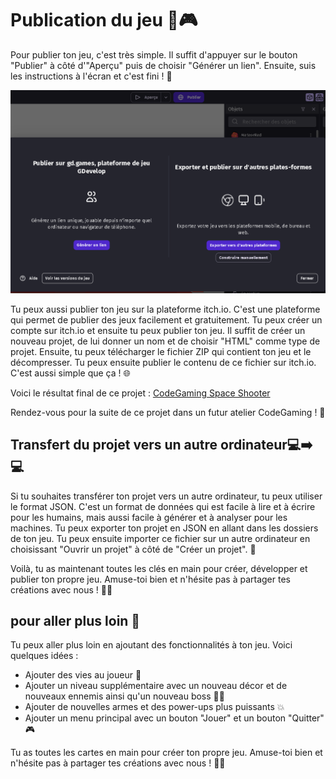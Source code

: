 # Publication du jeu 🚀🎮

Pour publier ton jeu, c'est très simple. Il suffit d'appuyer sur le bouton "Publier" à côté d'"Aperçu" puis de choisir "Générer un lien". Ensuite, suis les instructions à l'écran et c'est fini ! 🎉

![Publier](images/publier.png)

Tu peux aussi publier ton jeu sur la plateforme itch.io. C'est une plateforme qui permet de publier des jeux facilement et gratuitement. Tu peux créer un compte sur itch.io et ensuite tu peux publier ton jeu. Il suffit de créer un nouveau projet, de lui donner un nom et de choisir "HTML" comme type de projet. Ensuite, tu peux télécharger le fichier ZIP qui contient ton jeu et le décompresser. Tu peux ensuite publier le contenu de ce fichier sur itch.io. C'est aussi simple que ça ! 🌐

Voici le résultat final de ce projet : [CodeGaming Space Shooter](https://gd.games/alor_/codegaming-space-shooter)

Rendez-vous pour la suite de ce projet dans un futur atelier CodeGaming ! 📅

## Transfert du projet vers un autre ordinateur💻➡️💻

Si tu souhaites transférer ton projet vers un autre ordinateur, tu peux utiliser le format JSON. C'est un format de données qui est facile à lire et à écrire pour les humains, mais aussi facile à générer et à analyser pour les machines. Tu peux exporter ton projet en JSON en allant dans les dossiers de ton jeu. Tu peux ensuite importer ce fichier sur un autre ordinateur en choisissant "Ouvrir un projet" à côté de "Créer un projet". 📂

Voilà, tu as maintenant toutes les clés en main pour créer, développer et publier ton propre jeu. Amuse-toi bien et n'hésite pas à partager tes créations avec nous ! 🎉🎈

## pour aller plus loin 🚀

Tu peux aller plus loin en ajoutant des fonctionnalités à ton jeu. Voici quelques idées :

- Ajouter des vies au joueur 💖
- Ajouter un niveau supplémentaire avec un nouveau décor et de nouveaux ennemis ainsi qu'un nouveau boss 🌌👾
- Ajouter de nouvelles armes et des power-ups plus puissants 💥
- Ajouter un menu principal avec un bouton "Jouer" et un bouton "Quitter" 🎮

Tu as toutes les cartes en main pour créer ton propre jeu. Amuse-toi bien et n'hésite pas à partager tes créations avec nous ! 🎉🎈

